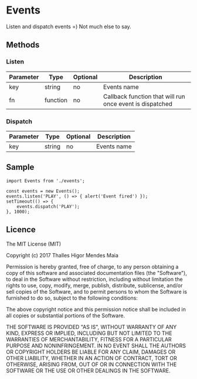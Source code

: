 # Events

Listen and dispatch events =) Not much else to say.

## Methods

### Listen
|Parameter|Type|Optional|Description|
|---|---|---|---|
|key|string|no|Events name|
|fn|function|no|Callback function that will run once event is dispatched|

### Dispatch
|Parameter|Type|Optional|Description|
|---|---|---|---|
|key|string|no|Events name|

## Sample

```JS
import Events from './events';

const events = new Events();
events.listen('PLAY', () => { alert('Event fired') });
setTimeout(() => {
    events.dispatch('PLAY');
}, 1000);
```

## Licence

The MIT License (MIT)

Copyright (c) 2017 Thalles Higor Mendes Maia

Permission is hereby granted, free of charge, to any person obtaining a copy of
this software and associated documentation files (the "Software"), to deal in
the Software without restriction, including without limitation the rights to
use, copy, modify, merge, publish, distribute, sublicense, and/or sell copies of
the Software, and to permit persons to whom the Software is furnished to do so,
subject to the following conditions:

The above copyright notice and this permission notice shall be included in all
copies or substantial portions of the Software.

THE SOFTWARE IS PROVIDED "AS IS", WITHOUT WARRANTY OF ANY KIND, EXPRESS OR
IMPLIED, INCLUDING BUT NOT LIMITED TO THE WARRANTIES OF MERCHANTABILITY, FITNESS
FOR A PARTICULAR PURPOSE AND NONINFRINGEMENT. IN NO EVENT SHALL THE AUTHORS OR
COPYRIGHT HOLDERS BE LIABLE FOR ANY CLAIM, DAMAGES OR OTHER LIABILITY, WHETHER
IN AN ACTION OF CONTRACT, TORT OR OTHERWISE, ARISING FROM, OUT OF OR IN
CONNECTION WITH THE SOFTWARE OR THE USE OR OTHER DEALINGS IN THE SOFTWARE.
